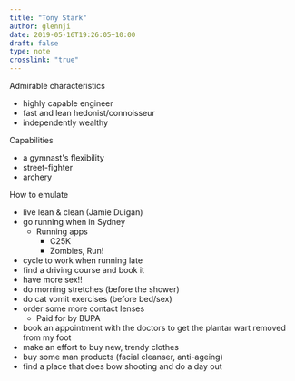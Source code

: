 ```yaml
---
title: "Tony Stark"
author: glennji
date: 2019-05-16T19:26:05+10:00
draft: false
type: note
crosslink: "true"
---
```

<div>Admirable characteristics</div>
<ul>
 	<li>highly capable engineer</li>
 	<li>fast and lean hedonist/connoisseur</li>
 	<li>independently wealthy</li>
</ul>
<div>Capabilities</div>
<ul>
 	<li>a gymnast's flexibility</li>
 	<li>street-fighter</li>
 	<li>archery</li>
</ul>
<div>How to emulate</div>
<ul>
 	<li>live lean &amp; clean (Jamie Duigan)</li>
 	<li>go running when in Sydney
<ul>
 	<li>Running apps
<ul>
 	<li>C25K</li>
 	<li>Zombies, Run!</li>
</ul>
</li>
</ul>
</li>
 	<li>cycle to work when running late</li>
 	<li>find a driving course and book it</li>
 	<li>have more sex!!</li>
 	<li>do morning stretches (before the shower)</li>
 	<li>do cat vomit exercises (before bed/sex)</li>
 	<li>order some more contact lenses
<ul>
 	<li>Paid for by BUPA</li>
</ul>
</li>
 	<li>book an appointment with the doctors to get the plantar wart removed from my foot</li>
 	<li>make an effort to buy new, trendy clothes</li>
 	<li>buy some man products (facial cleanser, anti-ageing)</li>
 	<li>find a place that does bow shooting and do a day out</li>
</ul>
<div></div>

